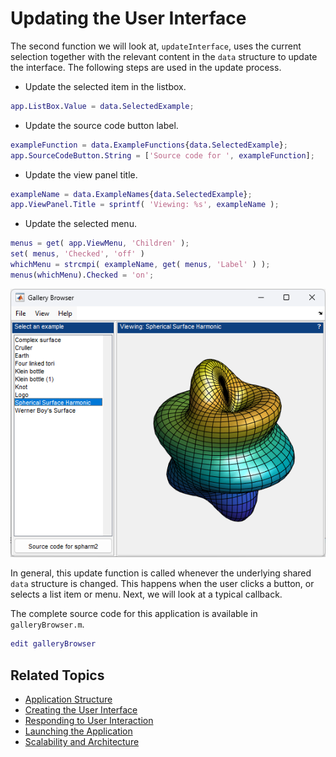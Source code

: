 # Updating the User Interface

The second function we will look at, `updateInterface`, uses the current selection together with the relevant content in the `data` structure to update the interface. The following steps are used in the update process.

* Update the selected item in the listbox.

```matlab
app.ListBox.Value = data.SelectedExample; 
```

* Update the source code button label.

```matlab
exampleFunction = data.ExampleFunctions{data.SelectedExample};
app.SourceCodeButton.String = ['Source code for ', exampleFunction]; 
```

* Update the view panel title.

```matlab
exampleName = data.ExampleNames{data.SelectedExample};
app.ViewPanel.Title = sprintf( 'Viewing: %s', exampleName ); 
```

* Update the selected menu.

```matlab
menus = get( app.ViewMenu, 'Children' );
set( menus, 'Checked', 'off' )
whichMenu = strcmpi( exampleName, get( menus, 'Label' ) );
menus(whichMenu).Checked = 'on'; 
```

![The interface after being updated](Images/UpdateInterface01.png "The interface after being updated")

In general, this update function is called whenever the underlying shared `data` structure is changed. This happens when the user clicks a button, or selects a list item or menu. Next, we will look at a typical callback.

The complete source code for this application is available in `galleryBrowser.m`.

```matlab
edit galleryBrowser 
```

## Related Topics
* [Application Structure](ApplicationStructure.md)
* [Creating the User Interface](CreateInterface.md) 
* [Responding to User Interaction](OnListSelection.md)
* [Launching the Application](RunningIt.md)
* [Scalability and Architecture](Scalability.md)